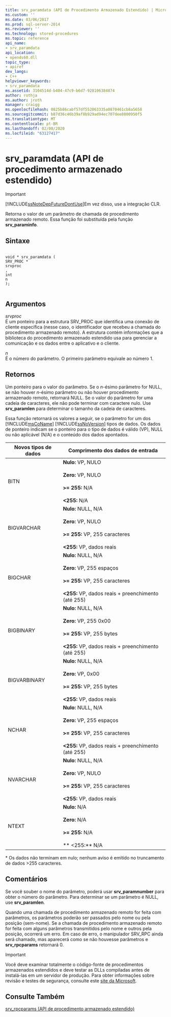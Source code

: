 ```yaml
---
title: srv_paramdata (API de Procedimento Armazenado Estendido) | Microsoft Docs
ms.custom: ''
ms.date: 03/06/2017
ms.prod: sql-server-2014
ms.reviewer: ''
ms.technology: stored-procedures
ms.topic: reference
api_name:
- srv_paramdata
api_location:
- opends60.dll
topic_type:
- apiref
dev_langs:
- C++
helpviewer_keywords:
- srv_paramdata
ms.assetid: 3104514d-b404-47c9-b6d7-928106384874
author: rothja
ms.author: jroth
manager: craigg
ms.openlocfilehash: 0825b86cabf57df552063335a0870461cb8a5658
ms.sourcegitcommit: b87d36c46b39af8b929ad94ec707dee8800950f5
ms.translationtype: MT
ms.contentlocale: pt-BR
ms.lasthandoff: 02/08/2020
ms.locfileid: "63127417"
---
```

# <a name="srv_paramdata-extended-stored-procedure-api"></a>srv_paramdata (API de procedimento armazenado estendido)
    
> [!IMPORTANT]  
>  [!INCLUDE[ssNoteDepFutureDontUse](../../includes/ssnotedepfuturedontuse-md.md)]Em vez disso, use a integração CLR.  
  
 Retorna o valor de um parâmetro de chamada de procedimento armazenado remoto. Essa função foi substituída pela função **srv_paraminfo**.  
  
## <a name="syntax"></a>Sintaxe  
  
```  
  
void * srv_paramdata (  
SRV_PROC *  
srvproc  
,  
int  
n   
);  
  
```  
  
## <a name="arguments"></a>Argumentos  
 *srvproc*  
 É um ponteiro para a estrutura SRV_PROC que identifica uma conexão de cliente específica (nesse caso, o identificador que recebeu a chamada do procedimento armazenado remoto). A estrutura contém informações que a biblioteca do procedimento armazenado estendido usa para gerenciar a comunicação e os dados entre o aplicativo e o cliente.  
  
 *n*  
 É o número do parâmetro. O primeiro parâmetro equivale ao número 1.  
  
## <a name="returns"></a>Retornos  
 Um ponteiro para o valor do parâmetro. Se o *n*-ésimo parâmetro for NULL, se não houver *n*-ésimo parâmetro ou não houver procedimento armazenado remoto, retornará NULL. Se o valor do parâmetro for uma cadeia de caracteres, ele não pode terminar com caractere nulo. Use **srv_paramlen** para determinar o tamanho da cadeia de caracteres.  
  
 Essa função retornará os valores a seguir, se o parâmetro for um dos [!INCLUDE[msCoName](../../includes/msconame-md.md)] [!INCLUDE[ssNoVersion](../../includes/ssnoversion-md.md)] tipos de dados. Os dados de ponteiro indicam se o ponteiro para o tipo de dados é válido (VP), NULL ou não aplicável (N/A) e o conteúdo dos dados apontados.  
  
|Novos tipos de dados|Comprimento dos dados de entrada|  
|--------------------|-----------------------|  
|BITN|**Nulo:** VP, NULO<br /><br /> **Zero:** VP, NULO<br /><br /> **>= 255:** N/A<br /><br /> **<255:** N/A|  
|BIGVARCHAR|**Nulo:** NULL, N/A<br /><br /> **Zero:** VP, NULO<br /><br /> **>= 255:** VP, 255 caracteres<br /><br /> **<255:** VP, dados reais|  
|BIGCHAR|**Nulo:** NULL, N/A<br /><br /> **Zero:** VP, 255 espaços<br /><br /> **>= 255:** VP, 255 caracteres<br /><br /> **<255:** VP, dados reais + preenchimento (até 255)|  
|BIGBINARY|**Nulo:** NULL, N/A<br /><br /> **Zero:** VP, 255 0x00<br /><br /> **>= 255:** VP, 255 bytes<br /><br /> **<255:** VP, dados reais + preenchimento (até 255)|  
|BIGVARBINARY|**Nulo:** NULL, N/A<br /><br /> **Zero:** VP, 0x00<br /><br /> **>= 255:** VP, 255 bytes<br /><br /> **<255:** VP, dados reais|  
|NCHAR|**Nulo:** NULL, N/A<br /><br /> **Zero:** VP, 255 espaços<br /><br /> **>= 255:** VP, 255 caracteres<br /><br /> **<255:** VP, dados reais + preenchimento (até 255)|  
|NVARCHAR|**Nulo:** NULL, N/A<br /><br /> **Zero:** VP, NULO<br /><br /> **>= 255:** VP, 255 caracteres<br /><br /> **<255:** VP, dados reais|  
|NTEXT|**Nulo:** N/A<br /><br /> **Zero:** N/A<br /><br /> **>= 255:** N/A<br /><br /> ** \<255:** N/A|  
  
 
  \* Os dados não terminam em nulo; nenhum aviso é emitido no truncamento de dados >255 caracteres.  
  
## <a name="remarks"></a>Comentários  
 Se você souber o nome do parâmetro, poderá usar **srv_paramnumber** para obter o número do parâmetro. Para determinar se um parâmetro é NULL, use **srv_paramlen**.  
  
 Quando uma chamada de procedimento armazenado remoto for feita com parâmetros, os parâmetros poderão ser passados pelo nome ou pela posição (sem-nome). Se a chamada de procedimento armazenado remoto for feita com alguns parâmetros transmitidos pelo nome e outros pela posição, ocorrerá um erro. Em caso de erro, o manipulador SRV_RPC ainda será chamado, mas aparecerá como se não houvesse parâmetros e **srv_rpcparams** retornará 0.  
  
> [!IMPORTANT]  
>  Você deve examinar totalmente o código-fonte de procedimentos armazenados estendidos e deve testar as DLLs compiladas antes de instalá-las em um servidor de produção. Para obter informações sobre revisão e testes de segurança, consulte este [site da Microsoft](https://go.microsoft.com/fwlink/?LinkID=54761&amp;clcid=0x409https://msdn.microsoft.com/security/).  
  
## <a name="see-also"></a>Consulte Também  
 [srv_rpcparams &#40;API de procedimento armazenado estendido&#41;](srv-rpcparams-extended-stored-procedure-api.md)  
  
  
